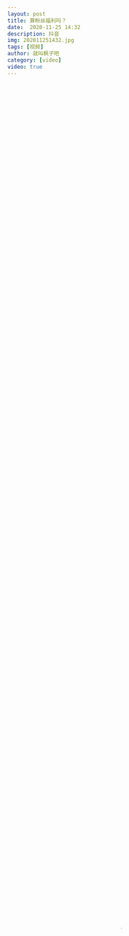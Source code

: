 ```yaml
---
layout: post
title: 算粉丝福利吗？
date:  2020-11-25 14:32
description: 抖音
img: 202011251432.jpg
tags: [视频]
author: 就叫枫子吧
category: [video]
video: true
---
```

<video controls loop preload="auto" poster="/assets/img/202011251432.jpg" width="100%" height="100%" src="https://oss.xnan.top/oneindex/%E5%B8%85%E5%93%A5%E8%A7%86%E9%A2%91/%E5%B0%B1%E5%8F%AB%E6%9E%AB%E5%AD%90%E5%90%A7/%E7%AE%97%E7%B2%89%E4%B8%9D%E7%A6%8F%E5%88%A9%E5%90%97%EF%BC%9F.mp4"></video>
     
